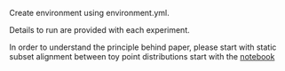 Create environment using environment.yml.

Details to run are provided with each experiment.

In order to understand the principle behind paper, please start with static subset alignment between toy point distributions start with the [notebook](static_subsetting_toy.ipynb)
